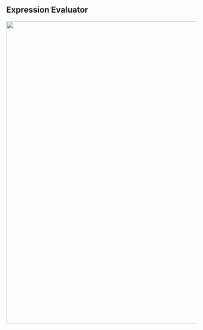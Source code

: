 ## Expression Evaluator
<p align="center">
  <img width="600" height="800" src="https://user-images.githubusercontent.com/65887526/196857663-e0a47fd8-8fdb-4ec0-9a6b-fbc24f2a7e8b.gif">
</p>
